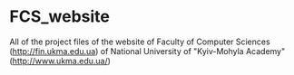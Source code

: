 # FCS_website
All of the project files of the website of Faculty of Computer Sciences (http://fin.ukma.edu.ua) of National University of "Kyiv-Mohyla Academy" (http://www.ukma.edu.ua/)

